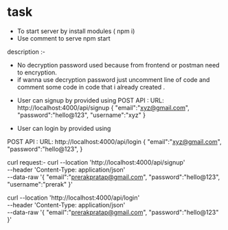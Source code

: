 # task

- To start server by install modules ( npm i)
- Use comment to serve npm start

description :-

- No decryption password used because from frontend or postman need to encryption.
- if wanna use decryption password just uncomment line of code and comment some code in code that i already created .

* User can signup by provided using
  POST API :
  URL: http://localhost:4000/api/signup
  {
  "email":"xyz@gmail.com",
  "password":"hello@123",
  "username":"xyz"
  }

* User can login by provided using

POST API :
URL: http://localhost:4000/api/login
{
"email":"xyz@gmail.com",
"password":"hello@123",
}

curl request:-
curl --location 'http://localhost:4000/api/signup' \
--header 'Content-Type: application/json' \
--data-raw '{
"email":"prerakpratap@gmail.com",
"password":"hello@123",
"username":"prerak"
}'

curl --location 'http://localhost:4000/api/login' \
--header 'Content-Type: application/json' \
--data-raw '{
"email":"prerakpratap@gmail.com",
"password":"hello@123"
}'

